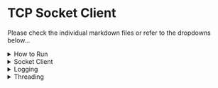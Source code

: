 <h1>TCP Socket Client</h1>
<p>Please check the individual markdown files or refer to the dropdowns below...</p>
<details>
                <summary>How to Run</summary>
                    <!-- space -->

# Building and running the `Socket Client`/`Logging` exercises:

    javac TCPClient.java ; java TCPClient.java <host> <port> <flag>

>Example command - requesting from djxmmx.net 17

    javac TCPClient.java ; java TCPClient.java djxmmx.net 17

# Building and running the `Threading` exercise:

    javac threading/SocketThread.java ; javac threading/IOThread.java ; javac threading/DataPayload.java ; javac InteractiveTCPClient.java ; java InteractiveTCPClient.java

>Then you can interact with the application in the console!
</details>
<details>
                <summary>Socket Client</summary>
                    <!-- space needed -->

# Write a SocketClient in Java (now with an upgraded application called `InteractiveTCPClient.java`)

    Write a Java app that will

        Connect to a server (command-line parameter) on a port (2nd command-line parameter)
        Take any input passed on the command line (any command-line parameter beyond 2), send it down the socket
        Capture any output from the socket, print it to the console

    Demonstrate that it works by connecting to:

        server djxmmx.net / port 17 (Quote of the Day service)
        server time.nist.gov / port 13 (Date-and-Time service)
        server tcpbin.com / port 4242 or 34.230.40.69 / port 30000 (Echo service)

    In each case, capture the shell session in a video or text file, and put those files into the GitHub repository containing your code.

## `djxmmx.net / port 17`

    elbertcheng$ java TCPClient.java djxmmx.net 17
    "On this day, I see clearly, everything has come to life.
    A bitter place, and a broken dream, and we'll leave it all behind.
    On this day, it's so real to me, everything has come to life.
    Another chance, to chase a dream, another chance to feel, chance to feel alive..."

## `time.nist.gov / port 13`

    elbertcheng$ java TCPClient.java time.nist.gov 13

    60043 23-04-09 02:06:51 50 0 0 132.3 UTC(NIST) * 

## `tcpbin.com / port 4242` - doesn't return anything but Ted said it was fine!

    elbertcheng$ java TCPClient.java tcpbin.com 4242

</details>
<details>
                <summary>Logging</summary>
                    <!-- space -->

# Logging

    Provide diagnostic logging that describes to the console what is happening (1pt)
    The logging is configurable, displaying different "levels" of logging depending on a command-line flag passed in (2 pts)

## 1. Provide diagnostic logging that describes to the console what is happening

I added a LOGGER to my application and printed out the exact actions that the program is going to run to let the user knows exactly what is happening. Then if an error is encountered, it will print an SEVERE level log to let the user know that something went wrong.

    elbertcheng$ javac TCPClient.java ; java TCPClient.java djxmmx.net 17 -f
    Log level: FINE

    Apr 08, 2023 9:21:49 PM TCPClient main
    FINE: Host: djxmmx.net, Port: 17, Flag: -f
    Apr 08, 2023 9:21:49 PM TCPClient main
    INFO: Starting TCPClient...
    Apr 08, 2023 9:21:49 PM TCPClient main
    INFO: Connecting to djxmmx.net:17...
    Apr 08, 2023 9:21:49 PM TCPClient main
    FINE: Opening socket...
    Apr 08, 2023 9:21:49 PM TCPClient main
    FINE: Socket connection successful!
    Apr 08, 2023 9:21:49 PM TCPClient main
    INFO: Message received: "Anyone could see the road that they walk on is paved in gold, and It's always summer, they'll never get cold.
    They'll never get hungry, they'll never get old and gray.
    You can see their shadows wandering off somewhere, they won't make it home but they really don't care.
    They wanted the highway, they're happier there today, today..."
            - Fastball (The Way)
    Apr 08, 2023 9:21:49 PM TCPClient main
    FINE: Closing socket...

## 2. The logging is configurable, displaying different "levels" of logging depending on a command-line flag passed in (2 pts)

There are two main command flags that I implemented: 

    java TCPClient.java <url> <port> -i/I   // INFO/SEVERE logs will be printed
    java TCPClient.java <url> <port> -f/F   // FINE (debug)/INFO/SEVERE logs will be printed
    java TCPClient.java <url> <port>        // SEVERE only logs will be printed

### (default/no flags) `java TCPClient.java djxmmx.net 17` for SEVERE only logs.

    elbertcheng$ javac TCPClient.java ; java TCPClient.java djxmmx.net 17
    Log level: SEVERE

    "I would rather fail in a cause I know some day will triumph, than win in a cause I know some day will fail..."
            - Woodrow Wilson

### `java TCPClient.java djxmmx.net 17 -i` for INFO/SEVERE logs. 

    elbertcheng$ javac TCPClient.java ; java TCPClient.java djxmmx.net 17
    Log level: INFO

    Apr 08, 2023 9:23:26 PM TCPClient main
    INFO: Starting TCPClient...
    Apr 08, 2023 9:23:26 PM TCPClient main
    INFO: Connecting to djxmmx.net:17...
    Apr 08, 2023 9:23:27 PM TCPClient main
    INFO: Message received: "That that don't kill me, can only make me stronger, I need you to hurry up now, cause I can't wait much longer.
    I know I got to be right now, cause I can't get much wronger, man I been waitin' all night now, that's how long I've been on ya..."
            - Kanye West (Stronger)

### `java TCPClient.java djxmmx.net 17 -f` is shown in the example under section 1 above. Can be used for debugging cases!


</details>
<details>
                <summary>Threading</summary>
                    <!-- space -->

# Threading - `InteractiveTCPClient.java`

    Make your client interactive: Users can type at the console and the input goes down the socket
    TIP: you will need to have two Threads:
    one Thread handles command-line I/O (System.in, System.out)
    second Thread handles socket I/O
    Somehow those Threads need to talk to one another

So I made two threads `IOThread.java` and `SocketThread.java`.

`IOThread.java` - Handles the input and output of the user through the use of a Scanner object. Will not terminate until you type in the word: `exit`.

`SocketThread.java` - Handles the socket connection with the server/port that is defined by the user. An examplary command is `djxmmx.net 17`.

The two threads pass data with other by manipulating the `DataPayload.java` object. 

This also supports flags! (-i/-f)

## `java InteractiveTCPClient.java`

    elbertcheng$ javac InteractiveTCPClient.java ; javac threading/IOThread.java ; javac threading/SocketThread.java ; javac threading/DataPayload.java ; java InteractiveTCPClient.java
    Welcome to the Interactive TCP Client!

    Please use the -i flag to set the log level to INFO, and the -f flag to set the log level to FINE.
    If no flag is provided, the log level will be set to SEVERE.

    Enter a host and port to connect to, separated by a space. An example command is 'djxmmx.net 17'. Enter 'exit' to quit.
    djxmmx.net 17


    Here's the message you received:
    ================================
    "See I'ma tell you, like you told me.
    Cash rules everything, around me.
    Singin' dollar dollar bill ya'll, singin' dollar dollar bill ya'll..."
            - Akon (Sweetest Girl, Dollar Bill)
    ================================

    Enter a host and port to connect to, separated by a space. An example command is 'djxmmx.net 17'. Enter 'exit' to quit.
    exit

    Exiting the application! Goodbye!

## `java InteractiveTCPClient.java -f`

    elbertcheng$ javac threading/SocketThread.java ; javac threading/IOThread.java ; javac threading/DataPayload.java ; javac InteractiveTCPClient.java ; java InteractiveTCPClient.java -f
    Welcome to the Interactive TCP Client!

    Please use the -i flag to set the log level to INFO, and the -f flag to set the log level to FINE.
    If no flag is provided, the log level will be set to SEVERE.

    Log level: FINE
    Apr 10, 2023 9:10:23 PM threading.IOThread run
    FINE: [IO] STARTING - IOThread
    Enter a host and port to connect to, separated by a space. An example command is 'djxmmx.net 17'. Enter 'exit' to quit.
    djxmmx.net 17

    Apr 10, 2023 9:10:53 PM threading.SocketThread run
    FINE: [SOCKET] STARTING - SocketThread - djxmmx.net:17...
    Apr 10, 2023 9:10:53 PM threading.SocketThread run
    FINE: [SOCKET] CONN_SUCCESS - SocketThread - djxmmx.net:17...
    Apr 10, 2023 9:10:53 PM threading.SocketThread run
    INFO: [SOCKET] RECEIVED - "Where's there's smoke, there's Snoop Dogg..."
            - Arch Bishop Don "Magic" Jaun (Professional Pimp)
    Apr 10, 2023 9:10:53 PM threading.SocketThread run
    FINE: [SOCKET] EXIT - SocketThread

    Here's the message you received:
    ================================
    "Where's there's smoke, there's Snoop Dogg..."
            - Arch Bishop Don "Magic" Jaun (Professional Pimp)
    ================================
</details>
